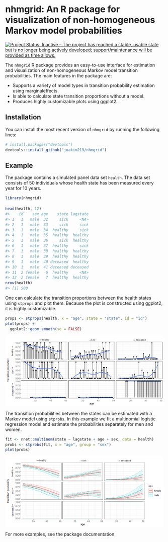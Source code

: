 
<!-- README.md is generated from README.Rmd. Please edit that file -->

# nhmgrid: An R package for visualization of non-homogeneous Markov model probabilities

<!-- badges: start -->

[![Project Status: Inactive – The project has reached a stable, usable
state but is no longer being actively developed; support/maintenance
will be provided as time
allows.](https://www.repostatus.org/badges/latest/inactive.svg)](https://www.repostatus.org/#inactive)
<!-- badges: end -->

The `nhmgrid` R package provides an easy-to-use interface for estimation
and visualization of non-homogeneous Markov model transition
probabilities. The main features in the package are:

- Supports a variety of model types in transition probability estimation
  using marginaleffects.
- Is able to calculate state transition proportions without a model.
- Produces highly customizable plots using ggplot2.

## Installation

You can install the most recent version of `nhmgrid` by running the
following lines:

``` r
# install.packages("devtools")
devtools::install_github("joakim219/nhmgrid")
```

## Example

The package contains a simulated panel data set `health`. The data set
consists of 50 individuals whose health state has been measured every
year for 10 years.

``` r
library(nhmgrid)

head(health, 12)
#>    id    sex age    state lagstate
#> 1   1   male  32     sick     <NA>
#> 2   1   male  33     sick     sick
#> 3   1   male  34  healthy     sick
#> 4   1   male  35  healthy  healthy
#> 5   1   male  36     sick  healthy
#> 6   1   male  37  healthy     sick
#> 7   1   male  38  healthy  healthy
#> 8   1   male  39  healthy  healthy
#> 9   1   male  40 deceased  healthy
#> 10  1   male  41 deceased deceased
#> 11  2 female   6  healthy     <NA>
#> 12  2 female   7  healthy  healthy
nrow(health)
#> [1] 500
```

One can calculate the transition proportions between the health states
using `stprops` and plot them. Because the plot is constructed using
ggplot2, it is highly customizable.

``` r
props <- stprops(health, x = "age", state = "state", id = "id")
plot(props) +
  ggplot2::geom_smooth(se = FALSE)
```

<img src="man/figures/README-props-1.png" style="display: block; margin: auto;" />

The transition probabilities between the states can be estimated with a
Markov model using `stprobs`. In this example we fit a multinomial
logistic regression model and estimate the probabilities separately for
men and women.

``` r
fit <- nnet::multinom(state ~ lagstate + age + sex, data = health)
probs <- stprobs(fit, x = "age", group = "sex")
plot(probs)
```

<img src="man/figures/README-probs-1.png" style="display: block; margin: auto;" />

For more examples, see the package documentation.
